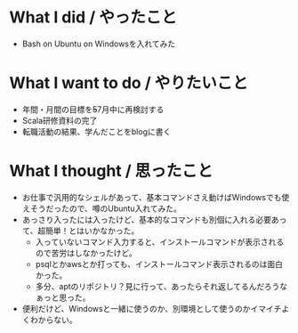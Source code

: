 # What I did / やったこと
- Bash on Ubuntu on Windowsを入れてみた

# What I want to do / やりたいこと
- 年間・月間の目標を~~5~~7月中に再検討する
- Scala研修資料の完了
- 転職活動の結果、学んだことをblogに書く

# What I thought / 思ったこと
- お仕事で汎用的なシェルがあって、基本コマンドさえ動けばWindowsでも使えそうだったので、噂のUbuntu入れてみた。
- あっさり入ったには入ったけど、基本的なコマンドも別個に入れる必要あって、超簡単！とはいかなかった。
  - 入っていないコマンド入力すると、インストールコマンドが表示されるので苦労はしなかったけど。
  - psqlとかawsとか打っても、インストールコマンド表示されるのは面白かった。
  - 多分、aptのリポジトリ？見に行って、あったらそれ返してるんだろうなぁっと思った。
- 便利だけど、Windowsと一緒に使うのか、別環境として使うのかイマイチよくわからない。
